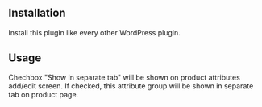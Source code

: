 ## Installation
Install this plugin like every other WordPress plugin.

## Usage
Chechbox "Show in separate tab" will be shown on product attributes add/edit screen. If checked, this attribute group will be shown in separate tab on product page.
